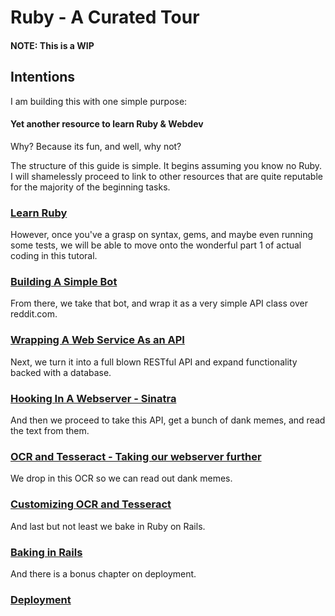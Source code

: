 # Ruby - A Curated Tour
#### NOTE: This is a WIP

## Intentions
I am building this with one simple purpose:

#### Yet another resource to learn Ruby & Webdev

Why? Because its fun, and well, why not? 

The structure of this guide is simple. It begins assuming you know no Ruby. I will shamelessly proceed to link to other
resources that are quite reputable for the majority of the beginning tasks. 

### [Learn Ruby](/introduction/ruby_basics/intro.md)


However, once you've a grasp on syntax, gems,
and maybe even running some tests, we will be able to move onto the wonderful part 1 of actual coding in this tutoral.

### [Building A Simple Bot](/introduction/ruby_applied/bot.md)

From there, we take that bot, and wrap it as a very simple API class over reddit.com.

### [Wrapping A Web Service As an API](/introduction/ruby_applied/bot_2.md)

Next, we turn it into a full blown RESTful API and expand functionality backed with a database.

### [Hooking In A Webserver - Sinatra](/webserver/introduction.md)

And then we proceed to take this API, get a bunch of dank memes, and read the text from them.

### [OCR and Tesseract - Taking our webserver further](/tesseract/tess_1.md)

We drop in this OCR so we can read out dank memes.

### [Customizing OCR and Tesseract](/tesseract/tess_advanced.md.md)

And last but not least we bake in Ruby on Rails.

### [Baking in Rails](/rails/rails_1.md)

And there is a bonus chapter on deployment.

### [Deployment](/deploy/deployment.md)
